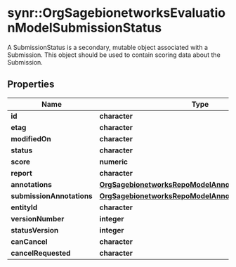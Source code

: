 # synr::OrgSagebionetworksEvaluationModelSubmissionStatus

A SubmissionStatus is a secondary, mutable object associated with a Submission. This object should be used to contain scoring data about the Submission.

## Properties
Name | Type | Description | Notes
------------ | ------------- | ------------- | -------------
**id** | **character** |  | [optional] 
**etag** | **character** |  | [optional] 
**modifiedOn** | **character** |  | [optional] 
**status** | **character** |  | [optional] 
**score** | **numeric** |  | [optional] 
**report** | **character** |  | [optional] 
**annotations** | [**OrgSagebionetworksRepoModelAnnotationAnnotations**](org.sagebionetworks.repo.model.annotation.Annotations.md) |  | [optional] 
**submissionAnnotations** | [**OrgSagebionetworksRepoModelAnnotationV2Annotations**](org.sagebionetworks.repo.model.annotation.v2.Annotations.md) |  | [optional] 
**entityId** | **character** |  | [optional] 
**versionNumber** | **integer** |  | [optional] 
**statusVersion** | **integer** |  | [optional] 
**canCancel** | **character** |  | [optional] 
**cancelRequested** | **character** |  | [optional] 


